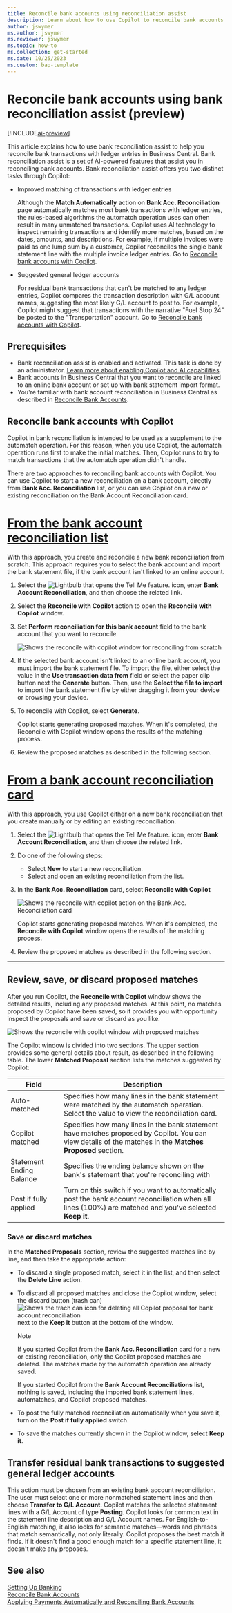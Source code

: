 ```yaml
---
title: Reconcile bank accounts using reconciliation assist
description: Learn about how to use Copilot to reconcile bank accounts in Business Central.
author: jswymer 
ms.author: jswymer
ms.reviewer: jswymer
ms.topic: how-to 
ms.collection: get-started
ms.date: 10/25/2023
ms.custom: bap-template 
---
```


# Reconcile bank accounts using bank reconciliation assist (preview)

[!INCLUDE[ai-preview](includes/ai-preview.md)]

This article explains how to use bank reconciliation assist to help you reconcile bank transactions with ledger entries in Business Central. Bank reconciliation assist is a set of AI-powered features that assist you in reconciling bank accounts. Bank reconciliation assist offers you two distinct tasks through Copilot:

- Improved matching of transactions with ledger entries

   Although the **Match Automatically** action on **Bank Acc. Reconciliation** page automatically matches most bank transactions with ledger entries, the rules-based algorithms the automatch operation uses can often result in many unmatched transactions. Copilot uses AI technology to inspect remaining transactions and identify more matches, based on the dates, amounts, and descriptions. For example, if multiple invoices were paid as one lump sum by a customer, Copilot reconciles the single bank statement line with the multiple invoice ledger entries. Go to [Reconcile bank accounts with Copilot](#reconcile-bank-accounts-with-copilot).

- Suggested general ledger accounts

  For residual bank transactions that can't be matched to any ledger entries, Copilot compares the transaction description with G/L account names, suggesting the most likely G/L account to post to. For example, Copilot might suggest that transactions with the narrative "Fuel Stop 24" be posted to the "Transportation" account. Go to [Reconcile bank accounts with Copilot](#transfer-to-gl-account).


   
## Prerequisites

- Bank reconciliation assist is enabled and activated. This task is done by an administrator. [Learn more about enabling Copilot and AI capabilities](enable-ai.md).
- Bank accounts in Business Central that you want to reconcile are linked to an online bank account or set up with bank statement import format. 
- You're familiar with bank account reconciliation in Business Central as described in [Reconcile Bank Accounts](bank-how-reconcile-bank-accounts-separately.md). 

<!--H2s. Required. A how-to article explains how to do a task. The bulk of each H2 should be a procedure.-->
## Reconcile bank accounts with Copilot

<!-- Similar to the **Match Automatically** capability on the **Bank Acc. Reconciliation** page, bank reconciliation assist can also automatically matches transactions in banks statements with bank entries. The difference is that **Match Automatically** uses a native rules-based algorithm, while bank reconciliation assist is based AI technology though Copilot. Bank reconciliation assist is intended to supplement the **Match Automatically** capability. While **Match Automatically** is fairly successful at matching transactions, there are some instances where it can't&mdash;which is where bank reconciliation assist comes. By using the **Reconcile with Copilot** action on **Bank Acc. Reconciliation** page, you can find even more matches.-->

Copilot in bank reconciliation is intended to be used as a supplement to the automatch operation. For this reason, when you use Copilot, the automatch operation runs first to make the initial matches. Then, Copilot runs to try to match transactions that the automatch operation didn't handle.   

There are two approaches to reconciling bank accounts with Copilot. You can use Copilot to start a new reconciliation on a bank account, directly from **Bank Acc. Reconciliation** list, or you can use Copilot on a new or existing reconciliation on the Bank Account Reconciliation card.

# [From the bank account reconciliation list](#tab/fromlist) 

With this approach, you create and reconcile a new bank reconciliation from scratch. This approach requires you to select the bank account and import the bank statement file, if the bank account isn't linked to an online account.

1. Select the ![Lightbulb that opens the Tell Me feature.](media/ui-search/search_small.png "Tell me what you want to do") icon, enter **Bank Account Reconciliation**, and then choose the related link. 
1. Select the **Reconcile with Copilot** action to open the **Reconcile with Copilot** window.
1. Set **Perform reconciliation for this bank account** field to the bank account that you want to reconcile.

   ![Shows the reconcile with copilot window for reconciling from scratch](media/reconcile-bank-accounts-new-copilot.svg) 
 
1. If the selected bank account isn't linked to an online bank account, you must import the bank statement file. To import the file, either select the value in the **Use transaction data from** field or select the paper clip button next the **Generate** button. Then, use the **Select the file to import** to import the bank statement file by either dragging it from your device or browsing your device.
1. To reconcile with Copilot, select **Generate**.

   Copilot starts generating proposed matches. When it's completed, the Reconcile with Copilot window opens the results of the matching process.

1. Review the proposed matches as described in the following section.

# [From a bank account reconciliation card](#tab/fromcard) 

With this approach, you use Copilot either on a new bank reconciliation that you create manually or by editing an existing reconciliation. 


1. Select the ![Lightbulb that opens the Tell Me feature.](media/ui-search/search_small.png "Tell me what you want to do") icon, enter **Bank Account Reconciliation**, and then choose the related link. 
1. Do one of the following steps:

   - Select **New** to start a new reconciliation. 
   - Select and open an existing reconciliation from the list.
1. In the **Bank Acc. Reconciliation** card, select **Reconcile with Copilot**

   ![Shows the reconcile with copilot action on the Bank Acc. Reconciliation card](media/bank-reconciliation-copilot-card.svg) 

   Copilot starts generating proposed matches. When it's completed, the **Reconcile with Copilot** window opens the results of the matching process. 

1. Review the proposed matches as described in the following section. 
---

## Review, save, or discard proposed matches

After you run Copilot, the **Reconcile with Copilot** window shows the detailed results, including any proposed matches. At this point, no matches proposed by Copilot have been saved, so it provides you with opportunity inspect the proposals and save or discard as you like.

![Shows the reconcile with copilot window with proposed matches](media/bank-reconciliation-copilot-window.png) 

The Copilot window is divided into two sections.  The upper section provides some general details about result, as described in the following table. The lower **Matched Proposal** section lists the matches suggested by Copilot: 

|Field|Description|
|-|-|
|Auto-matched|Specifies how many lines in the bank statement were matched by the automatch operation. Select the value to view the reconciliation card.  |
|Copilot matched|Specifies how many lines in the bank statement have matches proposed by Copilot. You can view details of the matches in the **Matches Proposed** section.|
|Statement Ending Balance|Specifies the ending balance shown on the bank's statement that you're reconciling with|
|Post if fully applied|Turn on this switch if you want to automatically post the bank account reconciliation when all lines (100%) are matched and you've selected **Keep it**.|

### Save or discard matches

In the **Matched Proposals** section, review the suggested matches line by line, and then take the appropriate action:

- To discard a single proposed match, select it in the list, and then select the **Delete Line** action.

- To discard all proposed matches and close the Copilot window, select the discard button (trash can) ![Shows the trach can icon for deleting all Copilot proposal for bank account reconciliation](media/copilot-delete-trash-can.png) next to the **Keep it** button at the bottom of the window.

   > [!NOTE]
   > If you started Copilot from the **Bank Acc. Reconciliation** card for a new or existing reconciliation, only the Copilot proposed matches are deleted. The matches made by the automatch operation are already saved.
   > 
   > If you started Copilot from the **Bank Account Reconciliations** list, nothing is saved, including the imported bank statement lines, automatches, and Copilot proposed matches.

- To post the fully matched reconciliation automatically when you save it, turn on the **Post if fully applied** switch.  
- To save the matches currently shown in the Copilot window, select **Keep it**.


## Transfer residual bank transactions to suggested general ledger accounts 

This action must be chosen from an existing bank account reconciliation. The user must select one or more nonmatched statement lines and then choose **Transfer to G/L Account**. Copilot matches the selected statement lines with a G/L Account of type **Posting**. Copilot looks for common text in the statement line description and G/L Account names. For English-to-English matching, it also looks for semantic matches&mdash;words and phrases that match semantically, not only literally. Copilot proposes the best match it finds. If it doesn't find a good enough match for a specific statement line, it doesn't make any proposes.


## See also

[Setting Up Banking](bank-setup-banking.md)  
[Reconcile Bank Accounts](bank-how-reconcile-bank-accounts-separately.md)  
[Applying Payments Automatically and Reconciling Bank Accounts](receivables-apply-payments-auto-reconcile-bank-accounts.md) 
